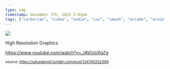 ```yaml
---
type: img
timestamp: December 7th, 2015 2:02pm
tags: ["carbarian", "video", "indie", "car", "smash", "arcade", "arnie", "crom", "game", "art"]
---
```

<img src="https://saturdayxiii.github.io/media/134745252369.jpg"/>
                                                                                          
High Resolution Graphics

<a href="https://www.youtube.com/watch?v=_IAVUzjXgZg" target="_blank">https://www.youtube.com/watch?v=_IAVUzjXgZg</a><br/>
 
                                    
                
                
                
                
                                
<small>source: https://saturdayxiii.tumblr.com/post/134745252369</small>
